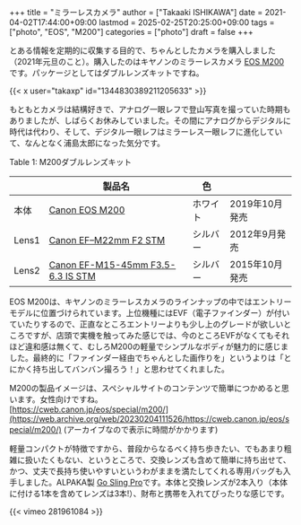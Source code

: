 +++
title = "ミラーレスカメラ"
author = ["Takaaki ISHIKAWA"]
date = 2021-04-02T17:44:00+09:00
lastmod = 2025-02-25T20:25:00+09:00
tags = ["photo", "EOS", "M200"]
categories = ["photo"]
draft = false
+++

とある情報を定期的に収集する目的で、ちゃんとしたカメラを購入しました（2021年元旦のこと）。購入したのはキヤノンのミラーレスカメラ [EOS M200](https://cweb.canon.jp/eos/lineup/m200/) です。パッケージとしてはダブルレンズキットですね。  

{{< x user="takaxp" id="1344830389211205633" >}}  

もともとカメラは結構好きで、アナログ一眼レフで登山写真を撮っていた時期もありましたが、しばらくお休みしていました。その間にアナログからデジタルに時代は代わり、そして、デジタル一眼レフはミラーレス一眼レフに進化していて、なんとなく浦島太郎になった気分です。  

<div class="table-caption">
  <span class="table-number">Table 1</span>:
  M200ダブルレンズキット
</div>

|       | 製品名                                                                                   | 色   |            |
|-------|---------------------------------------------------------------------------------------|-----|------------|
| 本体  | [Canon EOS M200](https://global.canon/ja/c-museum/product/dslr888.html)                  | ホワイト | 2019年10月発売 |
| Lens1 | [Canon EF–M22mm F2 STM](https://global.canon/ja/c-museum/product/ef423.html)             | シルバー | 2012年9月発売 |
| Lens2 | [Canon EF-M15-45mm F3.5-6.3 IS STM](https://global.canon/ja/c-museum/product/ef453.html) | シルバー | 2015年10月発売 |

EOS M200は、キヤノンのミラーレスカメラのラインナップの中ではエントリーモデルに位置づけられています。上位機種にはEVF（電子ファインダー）が付いていたりするので、正直なところエントリーよりも少し上のグレードが欲しいところですが、店頭で実機を触ってみた感じでは、今のところEVFがなくてもそれほど違和感は無くて、むしろM200の軽量でシンプルなボディが魅力的に感じました。最終的に「ファインダー経由でちゃんとした画作りを」というよりは「とにかく持ち出してバンバン撮ろう！」と思わせてくれました。  

M200の製品イメージは、スペシャルサイトのコンテンツで簡単につかめると思います。女性向けですね。  
[https://cweb.canon.jp/eos/special/m200/](https://web.archive.org/web/20230204111526/https://cweb.canon.jp/eos/special/m200/) (アーカイブなので表示に時間がかかります)  

軽量コンパクトが特徴ですから、普段からなるべく持ち歩きたい、でもあまり粗雑に扱いたくもない、というところで、交換レンズも含めて簡単に持ち出せて、かつ、丈夫で長持ち使いやすいというわがままを満たしてくれる専用バッグも入手しました。ALPAKA製 [Go Sling Pro](https://tyomac.com/GoSlingPro/)です。本体と交換レンズが2本入り（本体に付ける1本を含めてレンズは3本!）、財布と携帯を入れてぴったりな感じです。  

{{< vimeo 281961084 >}}
